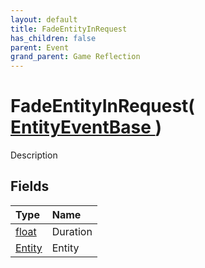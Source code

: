 ```yaml
---
layout: default
title: FadeEntityInRequest
has_children: false
parent: Event
grand_parent: Game Reflection
---
```

# FadeEntityInRequest( [ EntityEventBase ](/riftbreaker-wiki/docs/game-reflection/events/entity_event_base/) )
Description 

## Fields

| Type | Name |
|:----------|:--------------|
| [float](/riftbreaker-wiki/docs/game-reflection/components/float/) | Duration |
| [Entity](/riftbreaker-wiki/docs/game-reflection/classes/entity/) | Entity |


